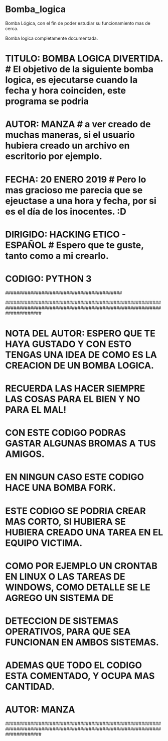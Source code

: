 # Bomba_logica
Bomba Lógica, con el fin de poder estudiar su funcionamiento mas de cerca.

Bomba logica completamente documentada.

# TITULO:	BOMBA LOGICA DIVERTIDA.		   #	El objetivo de la siguiente bomba logica, es ejecutarse cuando la fecha y hora coinciden, este programa se podria
# AUTOR:	MANZA						             #  a ver creado de muchas maneras, si el usuario hubiera creado un archivo en escritorio por ejemplo.
# FECHA: 	20 ENERO 2019				         #	Pero lo mas gracioso me parecia que se ejeuctase a una hora y fecha, por si es el día de los inocentes. :D
# DIRIGIDO:	HACKING ETICO - ESPAÑOL		 #  Espero que te guste, tanto como a mi crearlo.
# CODIGO:	PYTHON 3					           #
##########################################


#############################################################################################################################
#	NOTA DEL AUTOR: ESPERO QUE TE HAYA GUSTADO Y CON ESTO TENGAS UNA IDEA DE COMO ES LA CREACION DE UN BOMBA LOGICA.		#
#					RECUERDA LAS HACER SIEMPRE LAS COSAS PARA EL BIEN Y NO PARA EL MAL!										#
#					CON ESTE CODIGO PODRAS GASTAR ALGUNAS BROMAS A TUS AMIGOS.												#
#					EN NINGUN CASO ESTE CODIGO HACE UNA BOMBA FORK.															#
#																															#
#					ESTE CODIGO SE PODRIA CREAR MAS CORTO, SI HUBIERA SE HUBIERA CREADO UNA TAREA EN EL EQUIPO VICTIMA.		#
#					COMO POR EJEMPLO UN CRONTAB EN LINUX O LAS TAREAS DE WINDOWS, COMO DETALLE SE LE AGREGO UN SISTEMA DE   #
#					DETECCION DE SISTEMAS OPERATIVOS, PARA QUE SEA FUNCIONAN EN AMBOS SISTEMAS.								#
#					ADEMAS QUE TODO EL CODIGO ESTA COMENTADO, Y OCUPA MAS CANTIDAD.											#
#																															#
#					AUTOR: MANZA                                                                                            #
#############################################################################################################################
